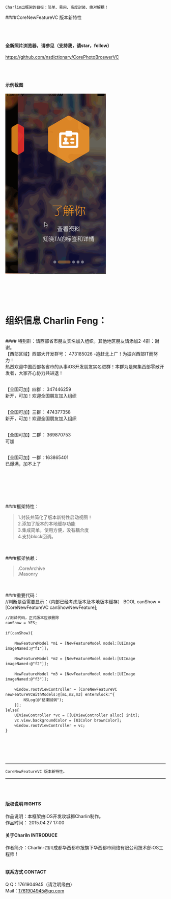 


    Charlin出框架的目标：简单、易用、高度封装、绝对解耦！

####CoreNewFeatureVC
版本新特性

<br /><br />
#### 全新照片浏览器，请参见（支持我，请star，follow）
https://github.com/nsdictionary/CorePhotoBroswerVC

<br /><br />
#### 示例截图
![image](./CoreNewFeatureVC/1.gif)<br />
<br /><br />

<br /><br />

组织信息 Charlin Feng：
===============
<br />
#### 特别群：请西部省市朋友实名加入组织。其他地区朋友请添加2-4群：谢谢。
<br />
【西部区域】西部大开发群号： 473185026  -追赶北上广！为振兴西部IT而努力！<br />
热烈欢迎中国西部各省市的从事iOS开发朋友实名进群！本群为是聚集西部零散开发者，大家齐心协力共进退！ <br /><br />

【全国可加】四群： 347446259<br />
新开，可加！欢迎全国朋友加入组织 <br /><br />

【全国可加】三群： 474377358<br />
新开，可加！欢迎全国朋友加入组织 <br /><br />

【全国可加】二群： 369870753<br />
可加<br /><br />

【全国可加】一群：163865401<br />
已爆满，加不上了<br /><br />

<br /><br />


<br /><br />
####框架特性：<br />
>1.封装并简化了版本新特性启动视图！<br />
>2.添加了版本的本地缓存功能<br />
>3.集成简单，使用方便，没有耦合度<br />
>4.支持block回调。<br />

<br /><br />
####框架依赖：<br />
>.CoreArchive<br />
>.Masonry<br />

<br /><br />
####重要代码：<br />
    //判断是否需要显示：（内部已经考虑版本及本地版本缓存）
    BOOL canShow = [CoreNewFeatureVC canShowNewFeature];
    
    //测试代码，正式版本应该删除
    canShow = YES;
    
    if(canShow){
        
        NewFeatureModel *m1 = [NewFeatureModel model:[UIImage imageNamed:@"f1"]];
        
        NewFeatureModel *m2 = [NewFeatureModel model:[UIImage imageNamed:@"f2"]];
        
        NewFeatureModel *m3 = [NewFeatureModel model:[UIImage imageNamed:@"f3"]];
        
        window.rootViewController = [CoreNewFeatureVC newFeatureVCWithModels:@[m1,m2,m3] enterBlock:^{
            NSLog(@"结束回调");
        }];
    }else{
        UIViewController *vc = [[UIViewController alloc] init];
        vc.view.backgroundColor = [UIColor brownColor];
        window.rootViewController = vc;
    }
  
  
  

<br /><br /><br /><br />

-----
    CoreNewFeatureVC 版本新特性。
-----

<br /><br />

#### 版权说明 RIGHTS <br />
作品说明：本框架由iOS开发攻城狮Charlin制作。<br />
作品时间： 2015.04.27 17:00<br />

#### 关于Chariln INTRODUCE <br />
作者简介：Charlin-四川成都华西都市报旗下华西都市网络有限公司技术部iOS工程师！<br /><br />


#### 联系方式 CONTACT <br />
Q    Q：1761904945（请注明缘由）<br />
Mail：1761904945@qq.com<br />
